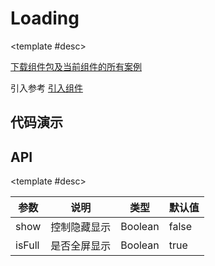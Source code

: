 <script setup>
  import Loading from './Components/Loading/demo/index.vue'
</script>

# Loading

<ContainerBox title="介绍">
<template #desc>

彩色圆点`Loading`
</template>
</ContainerBox>

<ContainerBox title="下载并引入">

<template #desc>

[下载组件包及当前组件的所有案例](https://gitee.com/lengyibai/lib3-component-packages/raw/master/Lib/static/LibLoading.zip)

引入参考 [引入组件](/Components/base/start.html)

</template>
</ContainerBox>

## 代码演示

<ContainerBox title="基础用法">
<template #desc>
支持全屏及局部显示
</template>

<div class="demoBox">
<Loading />
</div>

<ShowCode>
<template #codes>

```vue
<template>
  <div class="demo">
    <button @click="loading">{{ isFull ? '关闭' : '开启' }}全屏显示</button>
    <LibLoading :show="show" :isFull="isFull" />
  </div>
</template>
<script setup lang="ts">
import { ref } from 'vue';

const show = ref(false);
const isFull = ref(false);

const loading = () => {
  isFull.value = !isFull.value;
  show.value = true;
  setTimeout(() => {
    show.value = false;
  }, 1000);
};
</script>
<style scoped>
.demo {
  position: relative;
  width: 100%;
  height: 50vh;
  display: flex;
  justify-content: center;
  align-items: center;
}
</style>
```

</template>
</ShowCode>
</ContainerBox>

## API

<ContainerBox title="Props">

<template #desc>

| 参数   | 说明         | 类型    | 默认值 |
| ------ | ------------ | ------- | ------ |
| show   | 控制隐藏显示 | Boolean | false  |
| isFull | 是否全屏显示 | Boolean | true   |

</template>
</ContainerBox>

